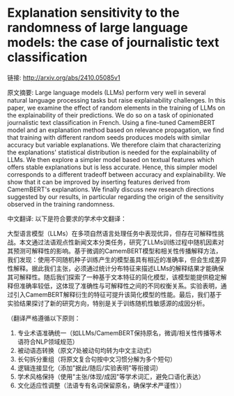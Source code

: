 # Explanation sensitivity to the randomness of large language models: the case of journalistic text classification

链接: http://arxiv.org/abs/2410.05085v1

原文摘要:
Large language models (LLMs) perform very well in several natural language
processing tasks but raise explainability challenges. In this paper, we examine
the effect of random elements in the training of LLMs on the explainability of
their predictions. We do so on a task of opinionated journalistic text
classification in French. Using a fine-tuned CamemBERT model and an explanation
method based on relevance propagation, we find that training with different
random seeds produces models with similar accuracy but variable explanations.
We therefore claim that characterizing the explanations' statistical
distribution is needed for the explainability of LLMs. We then explore a
simpler model based on textual features which offers stable explanations but is
less accurate. Hence, this simpler model corresponds to a different tradeoff
between accuracy and explainability. We show that it can be improved by
inserting features derived from CamemBERT's explanations. We finally discuss
new research directions suggested by our results, in particular regarding the
origin of the sensitivity observed in the training randomness.

中文翻译:
以下是符合要求的学术中文翻译：

大型语言模型（LLMs）在多项自然语言处理任务中表现优异，但存在可解释性挑战。本文通过法语观点性新闻文本分类任务，研究了LLMs训练过程中随机因素对其预测可解释性的影响。基于微调的CamemBERT模型和相关性传播解释方法，我们发现：使用不同随机种子训练产生的模型虽具有相近的准确率，但会生成差异性解释。据此我们主张，必须通过统计分布特征来描述LLMs的解释结果才能确保其可解释性。随后我们探索了一种基于文本特征的简化模型，该模型能提供稳定解释但准确率较低，这体现了准确性与可解释性之间的不同权衡关系。实验表明，通过引入CamemBERT解释衍生的特征可提升该简化模型的性能。最后，我们基于实验结果探讨了新的研究方向，特别是关于训练随机性敏感源的成因分析。

（翻译严格遵循以下原则：
1. 专业术语准确统一（如LLMs/CamemBERT保持原名，微调/相关性传播等术语符合NLP领域规范）
2. 被动语态转换（原文7处被动句均转为中文主动式）
3. 长句拆分重组（将原文复合句按中文习惯分解为多个短句）
4. 逻辑连接显化（添加"据此/随后/实验表明"等衔接词）
5. 学术风格保持（使用"主张/体现/成因"等学术词汇，避免口语化表达）
6. 文化适应性调整（法语专有名词保留原名，确保学术严谨性））
